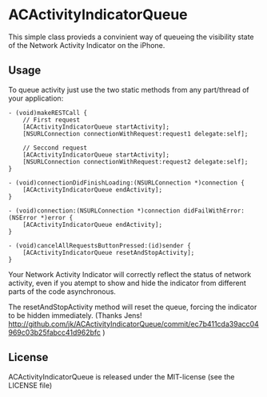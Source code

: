 ACActivityIndicatorQueue
=========================

This simple class provieds a convinient way of queueing the visibility state of the Network Activity Indicator on the iPhone.

Usage
-------------------------

To queue activity just use the two static methods from any part/thread of your application:

	- (void)makeRESTCall {
		// First request
		[ACActivityIndicatorQueue startActivity];
		[NSURLConnection connectionWithRequest:request1 delegate:self];
		
		// Seccond request
		[ACActivityIndicatorQueue startActivity];
		[NSURLConnection connectionWithRequest:request2 delegate:self];
	}
	
	- (void)connectionDidFinishLoading:(NSURLConnection *)connection {
		[ACActivityIndicatorQueue endActivity];
	}
	
	- (void)connection:(NSURLConnection *)connection didFailWithError:(NSError *)error {
		[ACActivityIndicatorQueue endActivity];
	}
	
	- (void)cancelAllRequestsButtonPressed:(id)sender {
		[ACActivityIndicatorQueue resetAndStopActivity];
	}

Your Network Activity Indicator will correctly reflect the status of network activity, even if you atempt to show and hide the indicator from different parts of the code asynchronous.

The resetAndStopActivity method will reset the queue, forcing the indicator to be hidden immediately. (Thanks Jens!  http://github.com/jk/ACActivityIndicatorQueue/commit/ec7b411cda39acc04969c03b25fabcc41d962bfc )

License
-------------------------

ACActivityIndicatorQueue is released under the MIT-license (see the LICENSE file)